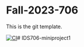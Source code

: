 # Fall-2023-706
This is the git template.

[![CI](https://github.com/XueqingWu/Fall-2023-706/actions/workflows/cicd.yml/badge.svg)](https://github.com/XueqingWu/Fall-2023-706/actions/workflows/cicd.yml)# IDS706-miniproject1
